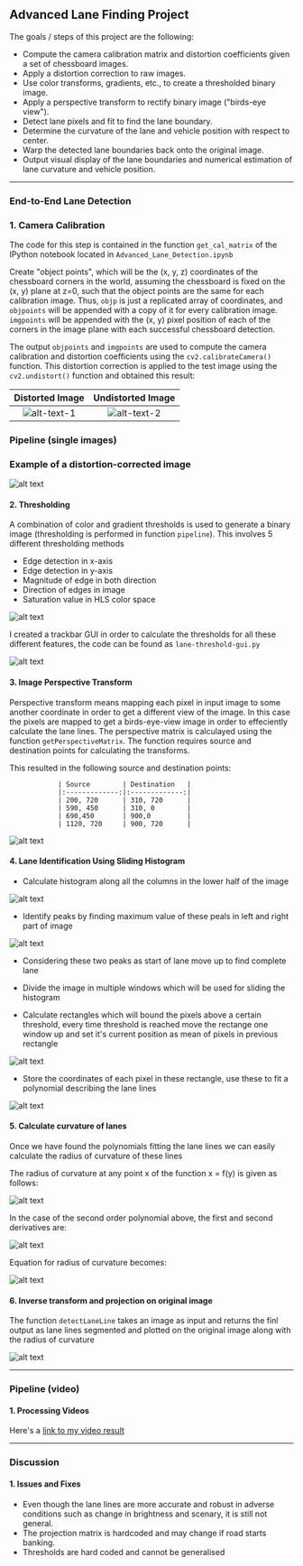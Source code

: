 
## Advanced Lane Finding Project

The goals / steps of this project are the following:

* Compute the camera calibration matrix and distortion coefficients given a set of chessboard images.
* Apply a distortion correction to raw images.
* Use color transforms, gradients, etc., to create a thresholded binary image.
* Apply a perspective transform to rectify binary image ("birds-eye view").
* Detect lane pixels and fit to find the lane boundary.
* Determine the curvature of the lane and vehicle position with respect to center.
* Warp the detected lane boundaries back onto the original image.
* Output visual display of the lane boundaries and numerical estimation of lane curvature and vehicle position.

[//]: # (Image References)
[image1]: ./camera_cal/calibration2.jpg "Distorted"
[image4]: ./examples/warped_straight_lines.jpg "Warp Example"
[image7]: ./examples/window_hist.png "Histogram"
[image8]: ./examples/find_peaks.png "Histogram peaks"
[image9]: ./examples/slide_histogram.png "Slide Histogram"
[image10]: ./examples/differential-eqn.png "differential equation"
[image11]: ./examples/formula.png "Simplified Formula"
[image2]: ./examples/Trackbar-GUI.png "Trackbar GUI"

[image12]: ./examples/second-derivative.png "Second order derivative"
[video1]: ./project_video.mp4 "Video"
[outimage0]: ./output_images/Corrected-image.png "Distortion Corrected image"
[outimage1]: ./output_images/lane-detected-radius.png "Calculate Radius"
[outimage2]: ./output_images/lane-detected.png "Lane Lines detected"
[outimage3]: ./output_images/line-fitted.png "Polynomial fitting using histogram sliding"
[outimage4]: ./output_images/warped-image.png "Bird-eye-view"
[outimage5]: ./output_images/stacked-threshold-gif.gif "Stacked threshold GIF"
[outimage6]: ./output_images/distortion-corrected.png "Corrected Image"
[outimage7]: ./output_images/line-fitted.png "polynomial fit lines"
[outvideo0]: ./output_images/project_video-out.mp4 "Final video output"
---

### End-to-End Lane Detection

### 1. Camera Calibration

The code for this step is contained in the function `get_cal_matrix` of the IPython notebook located in `Advanced_Lane_Detection.ipynb`  

Create "object points", which will be the (x, y, z) coordinates of the chessboard corners in the world, assuming the chessboard is fixed on the (x, y) plane at z=0, such that the object points are the same for each calibration image.  Thus, `objp` is just a replicated array of coordinates, and `objpoints` will be appended with a copy of it for every calibration image. `imgpoints` will be appended with the (x, y) pixel position of each of the corners in the image plane with each successful chessboard detection.  

The output `objpoints` and `imgpoints` are used to compute the camera calibration and distortion coefficients using the `cv2.calibrateCamera()` function. This distortion correction is applied to the test image using the `cv2.undistort()` function and obtained this result:

Distorted Image         |  Undistorted Image
:-------------------------:|:-------------------------:
![alt-text-1][image1] |  ![alt-text-2][outimage0]

### Pipeline (single images)

### Example of a distortion-corrected image

![alt text][outimage6]

#### 2. Thresholding

A combination of color and gradient thresholds is used to generate a binary image (thresholding is performed in function `pipeline`).  This involves 5 different thresholding methods

* Edge detection in x-axis
* Edge detection in y-axis
* Magnitude of edge in both direction
* Direction of edges in image
* Saturation value in HLS color space

![alt text][outimage5]

I created a trackbar GUI in order to calculate the thresholds for all these different features, the code can be found as `lane-threshold-gui.py`

![alt text][image2]

#### 3. Image Perspective Transform

Perspective transform means mapping each pixel in input image to some another coordinate in order to get a different view of the image. In this case the pixels are mapped to get a birds-eye-view image in order to effeciently calculate the lane lines. The perspective matrix is calculayed using the function `getPerspectiveMatrix`. The function requires source and destination points for calculating the transforms.

This resulted in the following source and destination points:

                | Source        | Destination   |
                |:-------------:|:-------------:|
                | 200, 720      | 310, 720      |
                | 590, 450      | 310, 0        |
                | 690,450       | 900,0         |
                | 1120, 720     | 900, 720      |

![alt text][image4]

#### 4. Lane Identification Using Sliding Histogram

* Calculate histogram along all the columns in the lower half of the image

![alt text][image7]

* Identify peaks by finding maximum value of these peals in left and right part of image

![alt text][image8]

* Considering these two peaks as start of lane move up to find complete lane

* Divide the image in multiple windows which will be used for sliding the histogram

* Calculate rectangles which will bound the pixels above a certain threshold, every time threshold is reached move the rectange one window up and set it's current position as mean of pixels in previous rectangle

![alt text][image9]

* Store the coordinates of each pixel in these rectangle, use these to fit a polynomial describing the lane lines

![alt text][outimage7]

#### 5. Calculate curvature of lanes

Once we have found the polynomials fitting the lane lines we can easily calculate the radius of curvature of these lines

The radius of curvature at any point x of the function x = f(y) is given as follows:

![alt text][image10]

In the case of the second order polynomial above, the first and second derivatives are:

![alt text][image12]

Equation for radius of curvature becomes:

![alt text][image11]

#### 6. Inverse transform and projection on original image

The function `detectLaneLine` takes an image as input and returns the finl output as lane lines segmented and plotted on the original image along with the radius of curvature

![alt text][outimage1]

---

### Pipeline (video)

#### 1. Processing Videos

Here's a [link to my video result](https://youtu.be/JsIDBm_kq0o)

---

### Discussion

#### 1. Issues and Fixes

* Even though the lane lines are more accurate and robust in adverse conditions such as change in brightness and scenary, it is still not general.
* The projection matrix is hardcoded and may change if road starts banking.
* Thresholds are hard coded and cannot be generalised  
